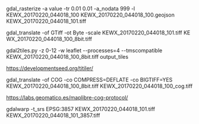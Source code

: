 gdal_rasterize -a value -tr 0.01 0.01 -a_nodata 999 -l KEWX_20170220_044018_100 KEWX_20170220_044018_100.geojson KEWX_20170220_044018_101.tiff

gdal_translate -of GTiff -ot Byte -scale KEWX_20170220_044018_101.tiff KE
WX_20170220_044018_100_8bit.tiff

gdal2tiles.py -z 0-12 -w leaflet --processes=4 --tmscompatible KEWX_20170220_044018_100_8bit.tiff output_tiles

https://developmentseed.org/titiler/

gdal_translate -of COG -co COMPRESS=DEFLATE -co BIGTIFF=YES KEWX_20170220_044018_100_8bit.tiff KEWX_20170220_044018_100_cog.tiff

https://labs.geomatico.es/maplibre-cog-protocol/

gdalwarp -t_srs EPSG:3857 KEWX_20170220_044018_101.tiff KEWX_20170220_044018_101_3857.tiff

